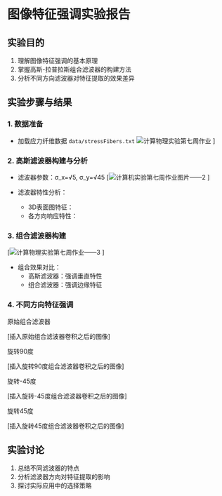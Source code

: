 # 图像特征强调实验报告

## 实验目的
1. 理解图像特征强调的基本原理
2. 掌握高斯-拉普拉斯组合滤波器的构建方法
3. 分析不同方向滤波器对特征提取的效果差异
## 实验步骤与结果
### 1. 数据准备
- 加载应力纤维数据 `data/stressFibers.txt`
![计算物理实验第七周作业](https://github.com/user-attachments/assets/27776b83-1c3a-4224-8cc0-3adef44448e0)
]
 
### 2. 高斯滤波器构建与分析
- 滤波器参数：σ_x=√5, σ_y=√45
[![计算机实验第七周作业图片——2](https://github.com/user-attachments/assets/7360aa8a-5e31-40f9-9c3d-0779aa0f6f6b)
]

- 滤波器特性分析：
  - 3D表面图特征：
  - 各方向响应特性：
### 3. 组合滤波器构建
[![计算物理实验第七周作业——3](https://github.com/user-attachments/assets/672ec714-04ef-42a2-8c24-a8dd7a3db066)
]
- 组合效果对比：
  - 高斯滤波器：强调垂直特性
  - 组合滤波器：强调边缘特征

### 4. 不同方向特征强调 

原始组合滤波器

[插入原始组合滤波器卷积之后的图像]

旋转90度

[插入旋转90度组合滤波器卷积之后的图像]

旋转-45度

[插入旋转-45度组合滤波器卷积之后的图像]

旋转45度

[插入旋转45度组合滤波器卷积之后的图像]

## 实验讨论
1. 总结不同滤波器的特点
2. 分析滤波器方向对特征提取的影响
3. 探讨实际应用中的选择策略
